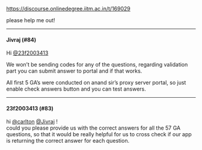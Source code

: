 https://discourse.onlinedegree.iitm.ac.in/t/169029

please help me out!</p><hr>

<h4>Jivraj (#84)</h4>
<p>Hi <a class="mention" href="/u/23f2003413">@23f2003413</a></p>
<p>We won’t be sending codes for any of the questions, regarding validation part you can submit answer to portal and if that works.</p>
<p>All first 5 GA’s were conducted on anand sir’s proxy server portal,  so just enable check answers button and you can test answers.</p><hr>

<h4>23f2003413 (#83)</h4>
<p>hi <a class="mention" href="/u/carlton">@carlton</a> <a class="mention" href="/u/jivraj">@Jivraj</a> !<br/>
could you please provide us with the correct answers for all the 57 GA questions, so that it would be really helpful for us to cross check if our app is returning the correct answer for each question.